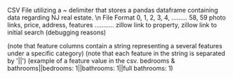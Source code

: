CSV File utilizing a ~ delimiter that stores a pandas dataframe containing data regarding NJ real estate. \n
File Format
0,           1,     2,       3,      4, ......... 58,                      59
photo links, price, address, features ........... zillow link to property, zillow link to initial search (debugging reasons)

(note that feature columns contain a string representing a several features under a specific category)
(note that each feature in the string is separated by '||')
(example of a feature value in the csv. bedrooms & bathrooms||bedrooms: 1||bathrooms: 1||full bathrooms: 1)
